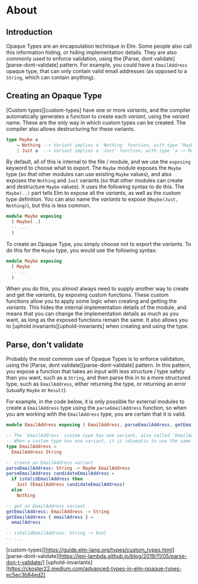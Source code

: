 # About

## Introduction

Opaque Types are an encapsulation technique in Elm.
Some people also call this information hiding, or hiding implementation details.
They are also commonly used to enforce validation, using the [Parse, dont validate][parse-dont-validate] pattern.
For example, you could have a `EmailAddress` opaque type, that can only contain valid email addresses (as opposed to a `String`, which can contain anything).

## Creating an Opaque Type

[Custom types][custom-types] have one or more *variants*, and the compiler automatically generates a function to create each *variant*, using the *variant* name.
These are the only way in which custom types can be created.
The compiler also allows destructuring for these variants.

```elm
type Maybe a
    = Nothing --> Variant implies a 'Nothing' function, with type 'Maybe a', and destructuring of 'Nothing'
    | Just a  --> Variant implies a 'Just' function, with type 'a -> Maybe a', and destructuring of 'Just _'
```

By default, all of this is internal to the file / module, and we use the `exposing` keyword to choose what to export.
The `Maybe` module exposes the `Maybe` type (so that other modules can use existing `Maybe` values), and also exposes the `Nothing` and `Just` variants (so that other modules can create and destructure `Maybe` values).
It uses the following syntax to do this.
The `Maybe(..)` part tells Elm to expose all the *variants*, as well as the custom type definition. You can also name the *variants* to expose (`Maybe(Just, Nothing)`), but this is less common.

```elm
module Maybe exposing
  ( Maybe(..)
  -- ...
  )
```

To create an Opaque Type, you simply choose not to export the *variants*.
To do this for the `Maybe` type, you would use the following syntax:

```elm
module Maybe exposing
  ( Maybe
  -- ...
  )
```

When you do this, you almost always need to supply another way to create and get the *variants*, by exposing custom functions.
These custom functions allow you to apply some logic when creating and getting the *variants*.
This hides the internal implementation details of the module, and means that you can change the implementation details as much as you want, as long as the exposed functions remain the same.
It also allows you to [uphold invariants][uphold-invariants] when creating and using the type. 

## Parse, don't validate

Probably the most common use of Opaque Types is to enforce validation, using the [Parse, dont validate][parse-dont-validate] pattern.
In this pattern, you expose a function that takes an input with less structure / type safety than you want, such as a `String`, and then parse this in to a more structured type, such as `EmailAddress`, either returning the type, or returning an error (usually `Maybe` or `Result`).

For example, in the code below, it is only possible for external modules to create a `EmailAddress` type using the `parseEmailAddress` function, so when you are working with the `EmailAddress` type, you are certain that it is valid.

```elm
module EmailAddress exposing ( EmailAddress, parseEmailAddress, getEmailAddress )

-- The `EmailAddress` custom type has one variant, also called `EmailAddress`
-- When a custom type has one variant, it is idiomatic to use the same name for both.
type EmailAddress = 
  EmailAddress String

-- create an EmailAddress variant
parseEmailAddress: String -> Maybe EmailAddress
parseEmailAddress candidateEmailAddress =   
  if isValidEmailAddress then
    Just (EmailAddress candidateEmailAddress)
  else
    Nothing

-- get an EmailAddress variant
getEmailAddress: EmailAddress -> String
getEmailAddress { emailAdress } =
  emailAdress

-- isValidEmailAddress: String -> bool
-- ... 
```

[custom-types][https://guide.elm-lang.org/types/custom_types.html]
[parse-dont-validate][https://lexi-lambda.github.io/blog/2019/11/05/parse-don-t-validate/] 
[uphold-invariants][https://ckoster22.medium.com/advanced-types-in-elm-opaque-types-ec5ec3b84ed2]

